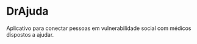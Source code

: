 # DrAjuda
Aplicativo para conectar pessoas em vulnerabilidade social com médicos dispostos a ajudar.

